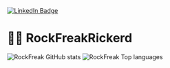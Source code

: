 <div id="badges">
  <a href="https://www.linkedin.com/in/rick-van-dijk-3b02401a0/">
    <img src="https://img.shields.io/badge/LinkedIn-blue?style=for-the-badge&logo=linkedin&logoColor=white" alt="LinkedIn Badge"/>
  </a>
</div>

# 👨‍💻 RockFreakRickerd
![RockFreak GitHub stats](https://github-readme-stats.vercel.app/api?username=RockFreakRickerd&bg_color=30,43cea2,185a9d&title_color=fff&text_color=fff&show_icons=true)
![RockFreak Top languages](https://github-readme-stats.vercel.app/api/top-langs/?username=RockFreakRickerd&theme=tokyonight&layout=compact&langs_count=8)
